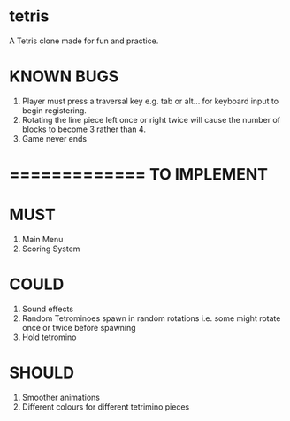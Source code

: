tetris
======

A Tetris clone made for fun and practice.

KNOWN BUGS
==========

1. Player must press a traversal key e.g. tab or alt... for keyboard input to begin registering.
2. Rotating the line piece left once or right twice will cause the number of blocks to become 3 rather than 4.
3. Game never ends

=============
TO IMPLEMENT
=============

MUST
====
1. Main Menu
2. Scoring System

COULD
=====
1. Sound effects
2. Random Tetrominoes spawn in random rotations i.e. some might rotate once or twice before spawning
3. Hold tetromino

SHOULD
======
1. Smoother animations
2. Different colours for different tetrimino pieces
